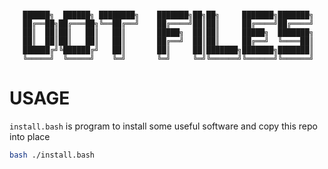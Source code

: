 
```

   ██████╗  ██████╗ ████████╗    ███████╗██╗██╗     ███████╗███████╗
   ██╔══██╗██╔═══██╗╚══██╔══╝    ██╔════╝██║██║     ██╔════╝██╔════╝
   ██║  ██║██║   ██║   ██║       █████╗  ██║██║     █████╗  ███████╗
   ██║  ██║██║   ██║   ██║       ██╔══╝  ██║██║     ██╔══╝  ╚════██║
   ██████╔╝╚██████╔╝   ██║       ██║     ██║███████╗███████╗███████║
   ╚═════╝  ╚═════╝    ╚═╝       ╚═╝     ╚═╝╚══════╝╚══════╝╚══════╝

```

# USAGE
`install.bash` is program to install some useful software and copy this repo into place

```bash
bash ./install.bash
```

